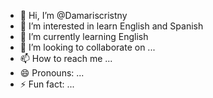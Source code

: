 - 👋 Hi, I’m @Damariscristny
- 👀 I’m interested in learn English and Spanish
- 🌱 I’m currently learning English
- 💞️ I’m looking to collaborate on ...
- 📫 How to reach me ...
- 😄 Pronouns: ...
- ⚡ Fun fact: ...

<!---
Damariscristny/Damariscristny is a ✨ special ✨ repository because its `README.md` (this file) appears on your GitHub profile.
You can click the Preview link to take a look at your changes.
--->
